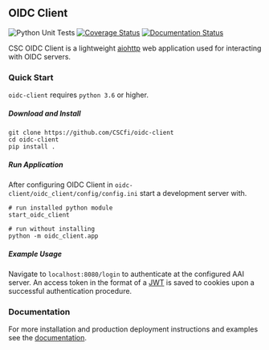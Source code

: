 ## OIDC Client

![Python Unit Tests](https://github.com/CSCfi/oidc-client/workflows/Python%20Unit%20Tests/badge.svg?branch=master)
[![Coverage Status](https://coveralls.io/repos/github/CSCfi/oidc-client/badge.svg?branch=HEAD)](https://coveralls.io/github/CSCfi/oidc-client?branch=HEAD)
[![Documentation Status](https://readthedocs.org/projects/csc-oidc-client/badge/?version=latest)](https://csc-oidc-client.readthedocs.io/en/latest/?badge=latest)

CSC OIDC Client is a lightweight [aiohttp](https://aiohttp.readthedocs.io/en/stable/) web application used for interacting with OIDC servers.

### Quick Start

`oidc-client` requires `python 3.6` or higher.

##### Download and Install

```
git clone https://github.com/CSCfi/oidc-client
cd oidc-client
pip install .
```

##### Run Application

After configuring OIDC Client in `oidc-client/oidc_client/config/config.ini` start a development server with.

```
# run installed python module
start_oidc_client

# run without installing
python -m oidc_client.app
```

##### Example Usage

Navigate to `localhost:8080/login` to authenticate at the configured AAI server. An access token in the format of a [JWT](https://tools.ietf.org/html/rfc7519) is saved to cookies upon a successful authentication procedure.

### Documentation

For more installation and production deployment instructions and examples see the [documentation](https://csc-oidc-client.readthedocs.io/).
